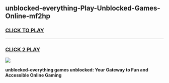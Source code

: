 
## unblocked-everything-Play-Unblocked-Games-Online-mf2hp
<h3>
<a href="https://premium76.site?title=unblocked-everything&ref=25A">CLICK TO PLAY</a></h3>
<hr>

<h3>
<a href="https://premium76.site?title=unblocked-everything&ref=25A">CLICK 2 PLAY</a>
  
</h3>

<a href="https://premium76.site?title=unblocked-everything&ref=25A"><img src="https://clearcache.store/games.png"></a>


**unblocked-everything games unblocked: Your Gateway to Fun and Accessible Online Gaming**
